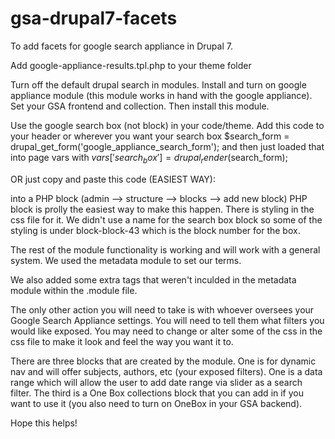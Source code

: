 # gsa-drupal7-facets
To add facets for google search appliance in Drupal 7. 

Add google-appliance-results.tpl.php to your theme folder 

Turn off the default drupal search in modules. Install and turn on google appliance module (this module works in hand with the google appliance). Set your GSA frontend and collection. Then install this module.

Use the google search box (not block) in your code/theme. 
Add this code to your header or wherever you want your search box
$search_form = drupal_get_form('google_appliance_search_form'); 
and then just loaded that into page vars with  $vars['search_box'] = drupal_render($search_form);

OR just copy and paste this code (EASIEST WAY):
<?php $search_form = drupal_get_form('google_appliance_search_form'); ?>
<?php print drupal_render($search_form); ?>

into a PHP block (admin --> structure --> blocks --> add new block)
PHP block is prolly the easiest way to make this happen. There is styling in the css file for it. We didn't use a name for the search box block so some of the styling is under block-block-43 which is the block number for the box.

The rest of the module functionality is working and will work with a general system. We used the metadata module to set our terms. 

We also added some extra tags that weren't inculded in the metadata module within the .module file.

The only other action you will need to take is with whoever oversees your Google Search Appliance settings. You will need to tell them what filters you would like exposed. You may need to change or alter some of the css in the css file to make it look and feel the way you want it to. 

There are three blocks that are created by the module. One is for dynamic nav and will offer subjects, authors, etc (your exposed filters). One is a data range which will allow the user to add date range via slider as a search filter. The third is a One Box collections block that you can add in if you want to use it (you also need to turn on OneBox in your GSA backend).


Hope this helps!
